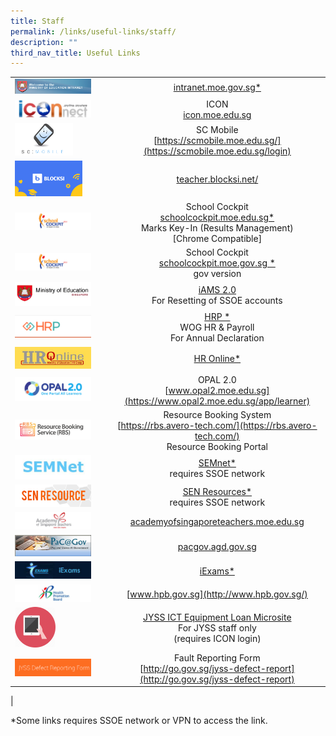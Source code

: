 ```yaml
---
title: Staff
permalink: /links/useful-links/staff/
description: ""
third_nav_title: Useful Links
---
```

|  |  |
|---|:---:|
| <img src="/images/useful%20link%20staff%201.jpg" style="width:85%"> | [intranet.moe.gov.sg*](https://intranet.moe.gov.sg/Pages/Home.aspx) |
| <img src="/images/useful%20link%20staff%202.jpg" style="width:85%"> | ICON<br>[icon.moe.edu.sg](https://icon.moe.edu.sg) |
| <img src="/images/useful%20link%20staff%203.png" style="width:65%"> | SC Mobile<br> [https://scmobile.moe.edu.sg/](https://scmobile.moe.edu.sg/login) |
| <img src="/images/useful%20link%20staff%204.png" style="width:75%"> | [teacher.blocksi.net/](teacher.blocksi.net/) |
| <img src="/images/useful%20link%20staff%205.jpg" style="width:85%"> | School Cockpit<br>[schoolcockpit.moe.edu.sg*](https://schoolcockpit.moe.gov.sg/academic)<br>Marks Key-In (Results Management)<br>[Chrome Compatible] |
| <img src="/images/useful%20link%20staff%206.jpg" style="width:85%"> | School Cockpit<br>[schoolcockpit.moe.gov.sg *](https://schoolcockpit.moe.gov.sg/CP/scapp/security)<br>gov version |
| <img src="/images/useful%20link%20staff%207.png" style="width:85%"> | [iAMS 2.0](https://access.moe.edu.sg/login/login.jsp)<br>For Resetting of SSOE accounts<br>  |
| <img src="/images/useful%20link%20staff%208.png" style="width:85%">  | [HRP *](https://www.hrp.gov.sg/hrp/#/)<br>WOG HR &amp; Payroll<br>For Annual Declaration |
| <img src="/images/useful%20link%20staff%209.jpg" style="width:85%"> | [HR Online*](http://intranet.moe.gov.sg/hronline/Pages/Home.aspx)  |
| <img src="/images/useful%20link%20staff%2010.png" style="width:85%"> | OPAL 2.0<br>[www.opal2.moe.edu.sg](https://www.opal2.moe.edu.sg/app/learner)<br> |
| <img src="/images/useful%20link%20staff%2011.png" style="width:85%">  | Resource Booking System<br>[https://rbs.avero-tech.com/](https://rbs.avero-tech.com/)<br>Resource Booking Portal |
| <img src="/images/useful%20link%20staff%2012.jpeg" style="width:85%"> | [SEMnet*](https://semnet.moe.gov.sg/resources/Pages/ResourcesMain.aspx)<br> requires SSOE network |
| <img src="/images/useful%20link%20staff%2013.jpg" style="width:85%"> | [SEN Resources*](https://intranet.moe.gov.sg/Send/Pages/SEN_Resource_portal.aspx)<br>requires SSOE network  |
| <img src="/images/useful%20link%20staff%2014.jpg" style="width:85%"> | [academyofsingaporeteachers.moe.edu.sg](https://academyofsingaporeteachers.moe.edu.sg/)  |
| <img src="/images/useful%20link%20staff%2015.jpg" style="width:85%"> | [pacgov.agd.gov.sg](https://pacgov.agd.gov.sg/)  |
| <img src="/images/useful%20link%20staff%2016.jpg" style="width:85%"> | [iExams*](https://iexams.seab.gov.sg/sso/login?service=https%3A%2F%2Fiexams.seab.gov.sg%2Fsso%2Foauth2.0%2FcallbackAuthorize%3Fclient_id%3Diexams2-prod%26redirect_uri%3Dhttps%253A%252F%252Fiexams.seab.gov.sg%252Fiexams2%252Flogin%252Foauth2%252Fcode%252Fiexams2-prod%26response_type%3Dcode%26client_name%3DCasOAuthClient)  |
| <img src="/images/useful%20link%20staff%2017.jpg" style="width:85%"> | [www.hpb.gov.sg](http://www.hpb.gov.sg/)  |
| <img src="/images/useful%20link%20staff%2018.png" style="width:45%"> | [JYSS ICT Equipment Loan Microsite](https://sites.google.com/s/1WJg6cklbKxubTwjP4pgg1Gp4MPpJEfX8/p/1Q3pEIditGDOX9uafwzIoI0BrX_zuks6A/edit)<br>For JYSS staff only<br>(requires ICON login) |
|  <img src="/images/useful%20link%20staff%2019.png" style="width:85%"> | Fault Reporting Form<br>[http://go.gov.sg/jyss-defect-report](http://go.gov.sg/jyss-defect-report)  |
|

\*Some links requires SSOE network or VPN to access the link.